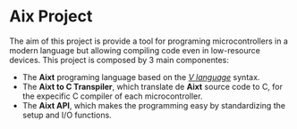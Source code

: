 # Aix Project

The aim of this project is provide a tool for programing microcontrollers in a modern language but allowing compiling code even in low-resource devices. This project is composed by 3 main componentes:

- The **Aixt** programing language based on the [_V language_](https://vlang.io/) syntax.
- The **Aixt to C Transpiler**, which translate de **Aixt** source code to C, for the expecific C compiler of each microcontroller.
- The **Aixt API**, which makes the programming easy by standardizing the setup and I/O functions.  